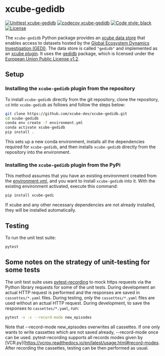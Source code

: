 # xcube-gedidb

[![Unittest xcube-gedidb](https://github.com/xcube-dev/xcube-gedidb/actions/workflows/unittest.yml/badge.svg)](https://github.com/xcube-dev/xcube-gedidb/actions/workflows/unittest.yml)
[![codecov xcube-gedidb](https://codecov.io/github/xcube-dev/xcube-gedidb/graph/badge.svg?token=pWeOFkbcL8)](https://codecov.io/github/xcube-dev/xcube-gedidb)
[![Code style: black](https://img.shields.io/badge/code%20style-black-000000.svg)](https://github.com/psf/black)
[![License](https://img.shields.io/github/license/dcs4cop/xcube-smos)](https://github.com/xcube-dev/xcube-clms/blob/main/LICENSE)

The `xcube-gedidb` Python package provides an
[xcube data store](https://xcube.readthedocs.io/en/latest/api.html#data-store-framework)
that enables access to datasets hosted by the
[Global Ecosystem Dynamics Investigation (GEDI)](https://gedi.umd.edu/).
The data store is called `"gedidb"` and implemented as
an [xcube plugin](https://xcube.readthedocs.io/en/latest/plugins.html).
It uses the [gedidb](https://gedidb.readthedocs.io/en/latest/)
package, which is licensed under the [European Union Public License v1.2](https://github.com/simonbesnard1/gedidb/blob/main/LICENSE).

## Setup

### Installing the `xcube-gedidb` plugin from the repository

To install `xcube-gedidb` directly from the git repository, clone the repository,
`cd` into `xcube-gedidb` as follows and follow the steps below:

```bash
git clone https://github.com/xcube-dev/xcube-gedidb.git
cd xcube-gedidb
conda env create -f environment.yml
conda activate xcube-gedidb
pip install .
```

This sets up a new conda environment, installs all the dependencies required
for `xcube-gedidb`, and then installs `xcube-gedidb` directly from the repository
into the environment.

### Installing the `xcube-gedidb` plugin from the PyPi

This method assumes that you have an existing environment created from the 
[environment.yml](https://github.com/xcube-dev/xcube-gedidb/blob/main/environment.yml),
and you want to install `xcube-gedidb` into it.
With the existing environment activated, execute this command:

```bash
pip install xcube-gedi
```

If xcube and any other necessary dependencies are not already installed, they
will be installed automatically.


## Testing

To run the unit test suite:

```bash
pytest
```

## Some notes on the strategy of unit-testing for some tests

The unit test suite
uses [pytest-recording](https://pypi.org/project/pytest-recording/) to mock
https requests via the Python
library requests for some of the unit tests. During development an actual HTTP
request is performed and the
responses are saved in `cassettes/*.yaml` files. During testing, only the
`cassettes/*.yaml` files are used without an actual HTTP request. During
development, to save the responses to `cassettes/*.yaml`, run:

```bash
pytest -v -s --record-mode new_episodes
```

Note that --record-mode new_episodes overwrites all cassettes. If one only wants
to write cassettes which are not saved already, --record-mode once can be used.
pytest-recording supports all records modes given
by [VCR.py](https://vcrpy.readthedocs.io/en/latest/usage.html#record-modes.
After recording the
cassettes, testing can be then performed as usual.